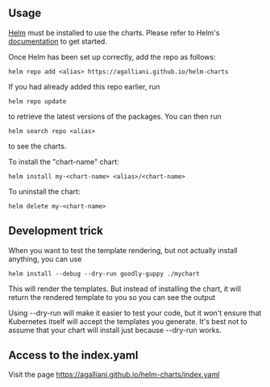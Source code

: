 ## Usage

[Helm](https://helm.sh) must be installed to use the charts.  Please refer to
Helm's [documentation](https://helm.sh/docs) to get started.

Once Helm has been set up correctly, add the repo as follows:

    helm repo add <alias> https://agalliani.github.io/helm-charts

If you had already added this repo earlier, run 

    helm repo update

to retrieve the latest versions of the packages.  You can then run

    helm search repo <alias>
    
to see the charts.

To install the "chart-name" chart:

    helm install my-<chart-name> <alias>/<chart-name>

To uninstall the chart:

    helm delete my-<chart-name>


## Development trick
When you want to test the template rendering, but not actually install anything, you can use 

    helm install --debug --dry-run goodly-guppy ./mychart

This will render the templates. But instead of installing the chart, it will return the rendered template to you so you can see the output

Using --dry-run will make it easier to test your code, but it won't ensure that Kubernetes itself will accept the templates you generate. It's best not to assume that your chart will install just because --dry-run works.

## Access to the index.yaml 
Visit the page https://agalliani.github.io/helm-charts/index.yaml

